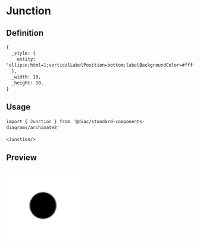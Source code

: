 # Junction

## Definition

```
{
  _style: { 
    entity: 'ellipse;html=1;verticalLabelPosition=bottom;labelBackgroundColor=#ffffff;verticalAlign=top;fillColor=strokeColor',
  },
  _width: 10,
  _height: 10,
}
```

## Usage

```
import { Junction } from '@diac/standard-components-diagrams/archimate2'

<Junction/>
```

## Preview

<img src="./junction.png" width="200"/>
